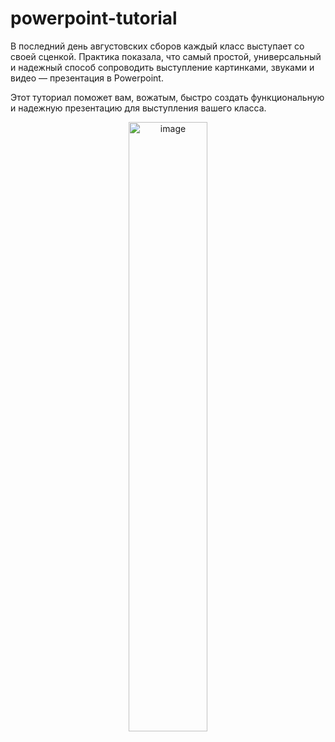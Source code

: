 # powerpoint-tutorial

В последний день августовских сборов каждый класс выступает со своей сценкой. Практика показала, что самый простой, универсальный и надежный способ сопроводить выступление картинками, звуками и видео — презентация в Powerpoint.

Этот туториал поможет вам, вожатым, быстро создать функциональную и надежную презентацию для выступления вашего класса.

<p align="center">
  <img width="50%" alt="image" src="https://github.com/user-attachments/assets/499590ab-b2b4-4c08-b341-f2383e5dde6c">
</p>
